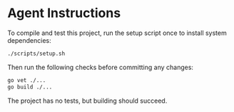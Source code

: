# Agent Instructions

To compile and test this project, run the setup script once to install system dependencies:

```sh
./scripts/setup.sh
```

Then run the following checks before committing any changes:

```sh
go vet ./...
go build ./...
```

The project has no tests, but building should succeed.
